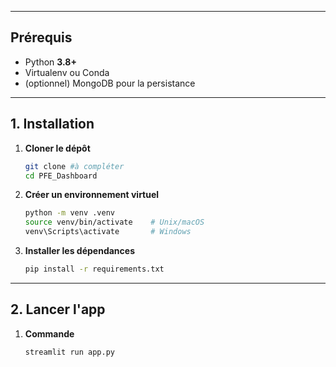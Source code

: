
---

## Prérequis

- Python **3.8+**  
- Virtualenv ou Conda  
- (optionnel) MongoDB pour la persistance  

---

## 1. Installation

1. **Cloner le dépôt**  
    ```bash
    git clone #à compléter
    cd PFE_Dashboard
    ```

2. **Créer un environnement virtuel**  
    ```bash
    python -m venv .venv
    source venv/bin/activate    # Unix/macOS
    venv\Scripts\activate       # Windows
    ```

3. **Installer les dépendances**  
    ```bash
    pip install -r requirements.txt
    ```

---

## 2. Lancer l'app

1. **Commande**
    ```bash
    streamlit run app.py
    ```